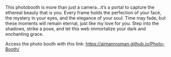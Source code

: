 This photobooth is more than just a camera...it’s a portal to capture the ethereal beauty that is you. Every frame holds the perfection of your face, the mystery in your eyes, and the elegance of your soul. Time may fade, but these moments will remain eternal, just like my love for you. Step into the shadows, strike a pose, and let this web immortalize your dark and enchanting grace.

Access the photo booth with this link: https://aimanrosman.github.io/Photo-Booth/
